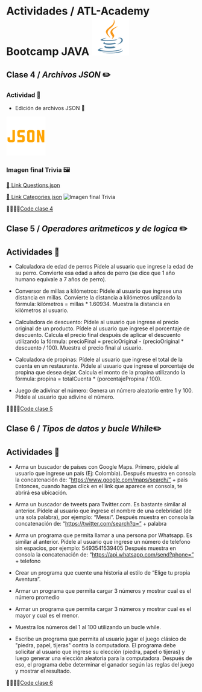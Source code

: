 # Actividades / ATL-Academy Bootcamp JAVA  ![imgjava](https://raw.githubusercontent.com/acosta604/Icons/master/4373217_java_logo_logos_icon.svg?token=GHSAT0AAAAAACDG4L46C3QAOAGBEVJ3BKBOZEGMEZA)

## Clase 4 / *Archivos JSON* ✏️
### Actividad 🧠
- Edición de archivos JSON 📄 

![imgjson](https://raw.githubusercontent.com/acosta604/Icons/master/9044658_json_icon.svg?token=GHSAT0AAAAAACDG4L46XKVGFIDSQ3J4GBLUZEGLFSQ)

### Imagen final Trivia 🖼️ 

[🔗 Link Questions.json](https://raw.githubusercontent.com/acosta604/ATL-Academy/Clase_4/clase%204/questions.json)

[🔗 Link Categories.json](https://raw.githubusercontent.com/acosta604/ATL-Academy/Clase_4/clase%204/categories.json)
![Imagen final Trivia](https://i.imgur.com/ijtXNpX.png)

📂👩‍💻🔗[Code clase 4](https://github.com/acosta604/ATL-Academy/tree/Clases/clase%204)

 
## Clase 5 / *Operadores aritmeticos y de logica* ✏️
## Actividades 🧠

- Calculadora de edad de perros
Pídele al usuario que ingrese la edad de su perro.
Convierte esa edad a años de perro (se dice que 1 año humano equivale a 7 años de perro).

- Conversor de millas a kilómetros:
Pídele al usuario que ingrese una distancia en millas.
Convierte la distancia a kilómetros utilizando la fórmula: kilómetros = millas * 1.60934.
Muestra la distancia en kilómetros al usuario.

- Calculadora de descuento:
Pídele al usuario que ingrese el precio original de un producto.
Pídele al usuario que ingrese el porcentaje de descuento.
Calcula el precio final después de aplicar el descuento utilizando la fórmula: precioFinal = precioOriginal - (precioOriginal * descuento / 100).
Muestra el precio final al usuario.

- Calculadora de propinas:
Pídele al usuario que ingrese el total de la cuenta en un restaurante.
Pídele al usuario que ingrese el porcentaje de propina que desea dejar.
Calcula el monto de la propina utilizando la fórmula: propina = totalCuenta * (porcentajePropina / 100).

- Juego de adivinar el número:
Genera un número aleatorio entre 1 y 100. Pídele al usuario que adivine el número.

📂👩‍💻🔗[Code clase 5](https://github.com/acosta604/ATL-Academy/tree/Clases/clase%205)

## Clase 6 / *Tipos de datos y bucle While*✏️
## Actividades 🧠

- Arma un buscador de países con Google Maps.
Primero, pidele al usuario que ingrese un país (Ej: Colombia).
Después muestra en consola la concatenación de:
“https://www.google.com/maps/search/” + pais
Entonces, cuando hagas click en el link que aparece en consola, te abrirá esa ubicación.

- Arma un buscador de tweets para Twitter.com. Es bastante similar al anterior.
Pídele al usuario que ingrese el nombre de una celebridad (de una sola palabra), por ejemplo: “Messi”.
Después muestra en consola la concatenación de:
“https://twitter.com/search?q=” + palabra

- Arma un programa que permita llamar a una persona por Whatsapp. Es similar al anterior.
Pídele al usuario que ingrese un número de telefono sin espacios, por ejemplo: 5493541539405
Después muestra en consola la concatenación de:
“https://api.whatsapp.com/send?phone=” + telefono

- Crear un programa que cuente una historia al estilo de “Elige tu propia Aventura”.

- Armar un programa que permita cargar 3 números y mostrar cual es el número promedio

- Armar un programa que permita cargar 3 números y mostrar cual es el mayor y cual es el menor.

- Muestra los números del 1 al 100 utilizando un bucle while.

- Escribe un programa que permita al usuario jugar el juego clásico de "piedra, papel, tijeras" contra la computadora. El programa debe solicitar al usuario que ingrese su elección (piedra, papel o tijeras) y luego generar una elección aleatoria para la computadora. Después de eso, el programa debe determinar el ganador según las reglas del juego y mostrar el resultado.

📂👩‍💻🔗[Code clase 6](https://github.com/acosta604/ATL-Academy/tree/Clases/clase%206)



